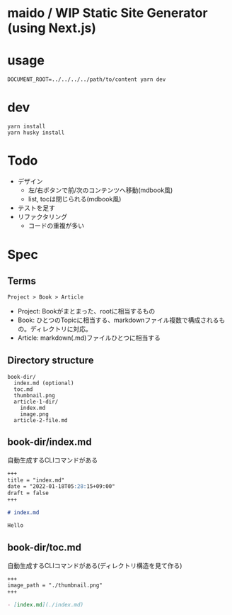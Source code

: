 # maido / WIP Static Site Generator (using Next.js)

# usage

```
DOCUMENT_ROOT=../../../../path/to/content yarn dev
```

# dev

```
yarn install
yarn husky install
```

# Todo

- デザイン
  - 左/右ボタンで前/次のコンテンツへ移動(mdbook風)
  - list, tocは閉じられる(mdbook風)
- テストを足す
- リファクタリング
  - コードの重複が多い

# Spec

## Terms

```
Project > Book > Article
```

- Project: Bookがまとまった、rootに相当するもの
- Book: ひとつのTopicに相当する、markdownファイル複数で構成されるもの。ディレクトリに対応。
- Article: markdown(.md)ファイルひとつに相当する

## Directory structure

```
book-dir/
  index.md (optional)
  toc.md
  thumbnail.png
  article-1-dir/
    index.md
    image.png
  article-2-file.md
```

## book-dir/index.md

自動生成するCLIコマンドがある

```md:index.md
+++
title = "index.md"
date = "2022-01-18T05:28:15+09:00"
draft = false
+++

# index.md

Hello
```

## book-dir/toc.md

自動生成するCLIコマンドがある(ディレクトリ構造を見て作る)

```md:toc.md
+++
image_path = "./thumbnail.png"
+++

- [index.md](./index.md)
```
